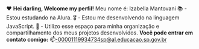 ❤️ **Hei darling, Welcome my perfil!** 
Meu nome é: Izabella Mantovani
📚 - Estou estudando na Alura. 
🎖 - Estou me desenvolvendo na linguagem JavaScript. 
📒 - Utilizo esse espaço para minha organização e compartilhamento dos meus projetos desenvolvidos.
**Você pode entrar em contato comigo:** 
📫-00001119934734sp@al.educacao.sp.gov.br
